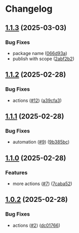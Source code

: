 # Changelog

## [1.1.3](https://github.com/mdn/watify/compare/v1.1.2...v1.1.3) (2025-03-03)


### Bug Fixes

* package name ([066d93a](https://github.com/mdn/watify/commit/066d93aa4bf68bc742366e430fb6b7e74c3a793b))
* publish with scope ([2abf2b2](https://github.com/mdn/watify/commit/2abf2b2175b7ebf1412660dc681c6cead33c3b55))

## [1.1.2](https://github.com/mdn/watify/compare/v1.1.1...v1.1.2) (2025-02-28)


### Bug Fixes

* actions ([#12](https://github.com/mdn/watify/issues/12)) ([a39cfa3](https://github.com/mdn/watify/commit/a39cfa35f25fdd9b55777bc01980aa2a54b10370))

## [1.1.1](https://github.com/mdn/watify/compare/v1.1.0...v1.1.1) (2025-02-28)


### Bug Fixes

* automation ([#9](https://github.com/mdn/watify/issues/9)) ([9b385bc](https://github.com/mdn/watify/commit/9b385bc07d76b8e5fb11a2ac90217370de6d7260))

## [1.1.0](https://github.com/mdn/watify/compare/v1.0.2...v1.1.0) (2025-02-28)


### Features

* more actions ([#7](https://github.com/mdn/watify/issues/7)) ([7caba52](https://github.com/mdn/watify/commit/7caba529eb5318f5396644d0497bc2a66c1cc5fe))

## [1.0.2](https://github.com/mdn/watify/compare/v1.0.1...v1.0.2) (2025-02-28)


### Bug Fixes

* actions ([#2](https://github.com/mdn/watify/issues/2)) ([dc01766](https://github.com/mdn/watify/commit/dc017669cf91d76f2f6b168b19ccbacc81f951ed))

